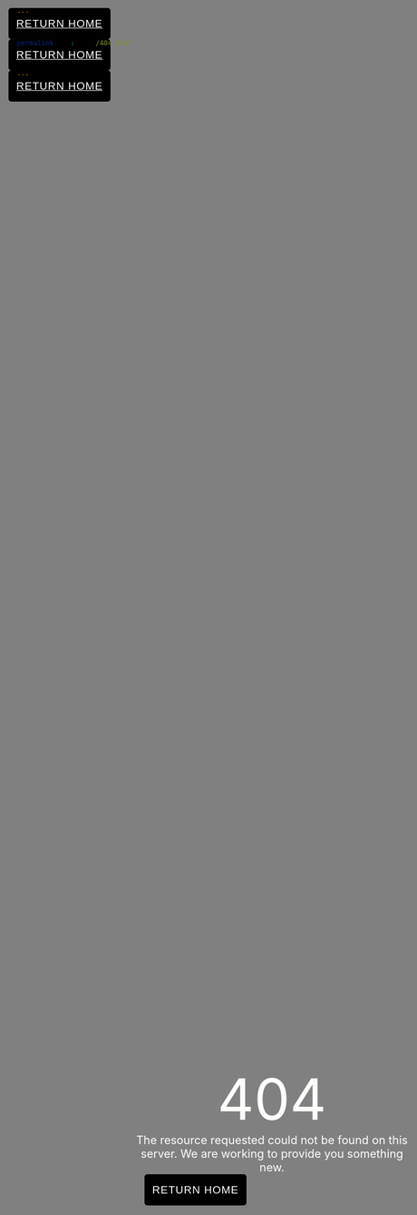 ```yaml
---
permalink: /404.html
---
```


<style>

html, body {
  margin: 0;
  padding: 0;
  background: #808080;
}


.container {
 position: absolute;
  top: 50%;
  left: 50%;
  transform: translate(-50%, -50%);
}
.error {
  color: #FFFDFA;
  text-align: center;
  font-size: 100px;
}

.error-message {
  color: #FFFDFA;
  text-align: center;
  font-size: 20px;
}
  
 span{
  position: relative;
  display: inline-flex;
  width: 180px;
  height: 55px;
  margin: 0 15px;
  perspective: 1000px;
}
span a{
  font-size: 19px;
  letter-spacing: 1px;
  transform-style: preserve-3d;
  transform: translateZ(-25px);
  transition: transform .25s;
  font-family: 'Montserrat', sans-serif;
  
}
span a:before,
span a:after{
  position: absolute;
  content: "RETURN HOME";
  height: 55px;
  width: 180px;
  display: flex;
  align-items: center;
  justify-content: center;
  border: 5px solid black;
  box-sizing: border-box;
  border-radius: 5px;
}
span a:before{
  color: #fff;
  background: #000;
  transform: rotateY(0deg) translateZ(25px);
}
span a:after{
  color: #000;
  transform: rotateX(90deg) translateZ(25px);
}
span a:hover{
  transform: translateZ(-25px) rotateX(-90deg);
}

</style>



<div class="container">
  
<div class="error">404</div>
  <div class="error-message"> 
The resource requested could not be found on this server. We are working to provide you something new.
  </div>

  <div>
  <span><a href="index.html"></a></span> 
</div>
  
</div>

  


